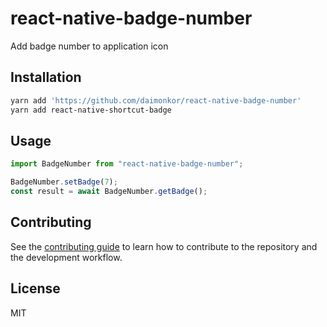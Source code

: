 # react-native-badge-number

Add badge number to application icon

## Installation

```sh
yarn add 'https://github.com/daimonkor/react-native-badge-number'
yarn add react-native-shortcut-badge
```

## Usage

```js
import BadgeNumber from "react-native-badge-number";

BadgeNumber.setBadge(7);
const result = await BadgeNumber.getBadge();
```

## Contributing

See the [contributing guide](CONTRIBUTING.md) to learn how to contribute to the repository and the development workflow.

## License

MIT
